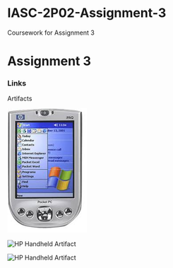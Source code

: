 #   IASC-2P02-Assignment-3
Coursework for Assignment 3

#   Assignment 3

### Links

Artifacts


![Artifact](/images3/images.png)



![HP Handheld Artifact](https://github.com/rustenburgJ/IASC-2P02-Assignment-3/raw/master/images3/images.png)


![HP Handheld Artifact](https://rustenburgj.github.io/IASC-2P02-Assignment-3/raw/master/images3/images.png)

